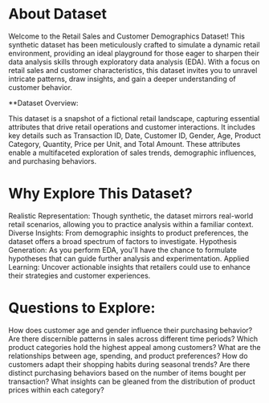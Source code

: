 # About Dataset
Welcome to the Retail Sales and Customer Demographics Dataset! This synthetic dataset has been meticulously crafted to simulate a dynamic retail environment, providing an ideal playground for those eager to sharpen their data analysis skills through exploratory data analysis (EDA). With a focus on retail sales and customer characteristics, this dataset invites you to unravel intricate patterns, draw insights, and gain a deeper understanding of customer behavior.

**Dataset Overview:

This dataset is a snapshot of a fictional retail landscape, capturing essential attributes that drive retail operations and customer interactions. It includes key details such as Transaction ID, Date, Customer ID, Gender, Age, Product Category, Quantity, Price per Unit, and Total Amount. These attributes enable a multifaceted exploration of sales trends, demographic influences, and purchasing behaviors.

# Why Explore This Dataset?

Realistic Representation: Though synthetic, the dataset mirrors real-world retail scenarios, allowing you to practice analysis within a familiar context.
Diverse Insights: From demographic insights to product preferences, the dataset offers a broad spectrum of factors to investigate.
Hypothesis Generation: As you perform EDA, you'll have the chance to formulate hypotheses that can guide further analysis and experimentation.
Applied Learning: Uncover actionable insights that retailers could use to enhance their strategies and customer experiences.
# Questions to Explore:

How does customer age and gender influence their purchasing behavior?
Are there discernible patterns in sales across different time periods?
Which product categories hold the highest appeal among customers?
What are the relationships between age, spending, and product preferences?
How do customers adapt their shopping habits during seasonal trends?
Are there distinct purchasing behaviors based on the number of items bought per transaction?
What insights can be gleaned from the distribution of product prices within each category?
